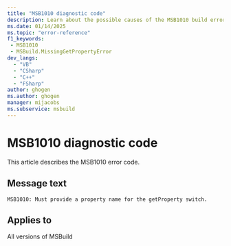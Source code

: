 ```yaml
---
title: "MSB1010 diagnostic code"
description: Learn about the possible causes of the MSB1010 build error, and get troubleshooting tips.
ms.date: 01/14/2025
ms.topic: "error-reference"
f1_keywords:
 - MSB1010
 - MSBuild.MissingGetPropertyError
dev_langs:
  - "VB"
  - "CSharp"
  - "C++"
  - "FSharp"
author: ghogen
ms.author: ghogen
manager: mijacobs
ms.subservice: msbuild
---
```


# MSB1010 diagnostic code

<!-- :::ErrorDefinitionDescription::: -->
<!-- :::editable-content name="introDescription"::: -->
This article describes the MSB1010 error code.
<!-- :::editable-content-end::: -->

## Message text

`MSB1010: Must provide a property name for the getProperty switch.`

<!-- :::editable-content name="postOutputDescription"::: -->
<!--
{StrBegin="MSBUILD : error MSB1010: "}UE: This happens if the user does something like "msbuild.exe -getProperty". The user must pass in an actual property name
      following the switch, as in "msbuild.exe -getProperty:blah".
      LOCALIZATION: The prefix "MSBUILD : error MSBxxxx:" should not be localized.
-->
<!-- :::editable-content-end::: -->
<!-- :::ErrorDefinitionDescription-end::: -->

## Applies to

All versions of MSBuild
